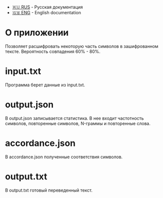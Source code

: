 - [:ru: RUS](./README.ru.md) - Русская документация
- [:uk: ENG](./README.md) - English documentation

# О приложении
Позволяет расшифровать некоторую часть символов в зашифрованном тексте. Вероятность совпадения 60% - 80%.
# input.txt
Программа берет данные из input.txt.
# output.json
В output.json записывается статистика. В нее входит частотность символов, повторенные символов, N-граммы и повторенные слова.
# accordance.json
В accordance.json полученные соответствия символов.
# output.txt
В output.txt готовый переведенный текст.

